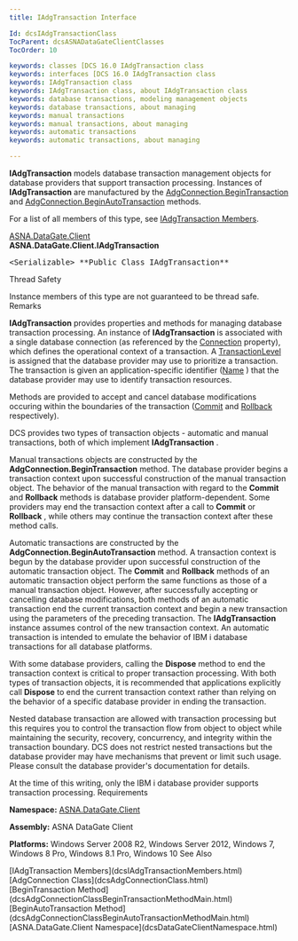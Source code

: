 ```yaml
---
title: IAdgTransaction Interface

Id: dcsIAdgTransactionClass
TocParent: dcsASNADataGateClientClasses
TocOrder: 10

keywords: classes [DCS 16.0 IAdgTransaction class
keywords: interfaces [DCS 16.0 IAdgTransaction class
keywords: IAdgTransaction class
keywords: IAdgTransaction class, about IAdgTransaction class
keywords: database transactions, modeling management objects
keywords: database transactions, about managing
keywords: manual transactions
keywords: manual transactions, about managing
keywords: automatic transactions
keywords: automatic transactions, about managing

---
```


**IAdgTransaction** models database transaction management objects for database providers that support transaction processing. Instances of **IAdgTransaction** are manufactured by the [AdgConnection.BeginTransaction](dcsAdgConnectionClassBeginTransactionMethodMain.html) and [AdgConnection.BeginAutoTransaction](dcsAdgConnectionClassBeginAutoTransactionMethodMain.html) methods.

For a list of all members of this type, see [IAdgTransaction Members](dcsIAdgTransactionMembers.html).

[ASNA.DataGate.Client](dcsDataGateClientNamespace.html) <br /> **ASNA.DataGate.Client.<span>IAdgTransaction</span>** 
<pre class="prettyprint">&lt;Serializable&gt; **Public Class IAdgTransaction** </pre>

Thread Safety

Instance members of this type are not guaranteed to be thread safe.
Remarks

**IAdgTransaction** provides properties and methods for managing database transaction processing. An instance of **IAdgTransaction** is associated with a single database connection (as referenced by the [ Connection](dcsIAdgTransactionClassConnectionProperty.html) property), which defines the operational context of a transaction. A [TransactionLevel](dcsIAdgTransactionClassTransactionLevelProperty.html) is assigned that the database provider may use to prioritize a transaction. The transaction is given an application-specific identifier ([Name](dcsIAdgTransactionClassNameProperty.html) ) that the database provider may use to identify transaction resources. 

Methods are provided to accept and cancel database modifications occuring within the boundaries of the transaction ([Commit](dcsIAdgTransactionClassCommitMethods.html) and [Rollback](dcsIAdgTransactionClassRollbackMethod.html) respectively). 

DCS provides two types of transaction objects - automatic and manual transactions, both of which implement **IAdgTransaction** . 

Manual transactions objects are constructed by the **AdgConnection.BeginTransaction** method. The database provider begins a transaction context upon successful construction of the manual transaction object. The behavior of the manual transaction with regard to the **Commit** and **Rollback** methods is database provider platform-dependent. Some providers may end the transaction context after a call to **Commit** or **Rollback** , while others may continue the transaction context after these method calls.

Automatic transactions are constructed by the **AdgConnection.BeginAutoTransaction** method. A transaction context is begun by the database provider upon successful construction of the automatic transaction object. The **Commit** and **Rollback** methods of an automatic transaction object perform the same functions as those of a manual transaction object. However, after successfully accepting or cancelling database modifications, both methods of an automatic transaction end the current transaction context and begin a new transaction using the parameters of the preceding transaction. The **IAdgTransaction** instance assumes control of the new transaction context. An automatic transaction is intended to emulate the behavior of IBM i database transactions for all database platforms.

With some database providers, calling the **Dispose** method to end the transaction context is critical to proper transaction processing. With both types of transaction objects, it is recommended that applications explicitly call **Dispose** to end the current transaction context rather than relying on the behavior of a specific database provider in ending the transaction.

Nested database transaction are allowed with transaction processing but this requires you to control the transaction flow from object to object while maintaining the security, recovery, concurrency, and integrity within the transaction boundary. DCS does not restrict nested transactions but the database provider may have mechanisms that prevent or limit such usage. Please consult the database provider's documentation for details.

At the time of this writing, only the IBM i database provider supports transaction processing.
Requirements

**Namespace:** [ASNA.DataGate.Client](dcsDataGateClientNamespace.html) 

**Assembly:** ASNA DataGate Client

**Platforms:** Windows Server 2008 R2, Windows Server 2012, Windows 7, Windows 8 Pro, Windows 8.1 Pro, Windows 10
See Also

<dl />
      [IAdgTransaction Members](dcsIAdgTransactionMembers.html)
      <br />
      [AdgConnection Class](dcsAdgConnectionClass.html)
      <br />
      [BeginTransaction 
					Method](dcsAdgConnectionClassBeginTransactionMethodMain.html)
      <br />
      [BeginAutoTransaction 
					Method](dcsAdgConnectionClassBeginAutoTransactionMethodMain.html)
      <br />
      [ASNA.DataGate.Client Namespace](dcsDataGateClientNamespace.html)

